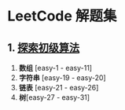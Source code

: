 # LeetCode 解题集

## 1. [探索初级算法](https://leetcode-cn.com/explore/interview/card/top-interview-questions-easy/)
1. **数组** [easy-1 - easy-11]
2. **字符串** [easy-19 - easy-20]
3. **链表** [easy-21 - easy-26]
4. **树**[easy-27 - easy-31]
